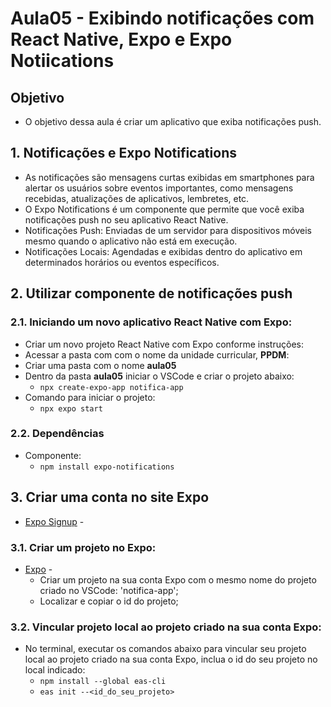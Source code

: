 # Aula05 - Exibindo notificações com React Native, Expo e Expo Notiications

## Objetivo
- O objetivo dessa aula é criar um aplicativo que exiba notificações push.

## 1. Notificações  e Expo Notifications
- As notificações são mensagens curtas exibidas em smartphones para alertar os usuários sobre eventos importantes, como mensagens recebidas, atualizações de aplicativos, lembretes, etc.
- O Expo Notifications é um componente que permite que você exiba notificações push no seu aplicativo React Native.
- Notificações Push: Enviadas de um servidor para dispositivos móveis mesmo quando o aplicativo não está em execução.
- Notificações Locais: Agendadas e exibidas dentro do aplicativo em determinados horários ou eventos específicos.

## 2. Utilizar componente de notificações push
### 2.1. Iniciando um novo aplicativo React Native com Expo:
- Criar um novo projeto React Native com Expo conforme instruções:
- Acessar a pasta com com o nome da unidade curricular, **PPDM**:
- Criar uma pasta com o nome **aula05**
- Dentro da pasta **aula05** iniciar o VSCode e criar o projeto abaixo:
    - `npx create-expo-app notifica-app`
- Comando para iniciar o projeto:
    - `npx expo start`

### 2.2. Dependências
- Componente:
    - `npm install expo-notifications`  

## 3. Criar uma conta no site Expo  
- [Expo Signup](https://expo.dev/signup) - 

### 3.1. Criar um projeto no Expo:
- [Expo](https://expo.dev/) -  
    - Criar um projeto na sua conta Expo com o mesmo nome do projeto criado no VSCode: 'notifica-app';
    - Localizar e copiar o id do projeto;

### 3.2. Vincular projeto local ao projeto criado na sua conta Expo:
- No terminal, executar os comandos abaixo para vincular seu projeto local ao projeto criado na sua conta Expo, inclua o id do seu projeto no local indicado:
    - `npm install --global eas-cli`
    - `eas init --<id_do_seu_projeto>`    



